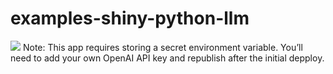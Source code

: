 # examples-shiny-python-llm

[![](https://docs.posit.co/connect-cloud/images/cc-deploy.svg)](https://connect.posit.cloud/publish?framework=shiny&sourceRepositoryURL=https%3A%2F%2Fgithub.com%2Fposit-hosted%2Fexamples-shiny-python-llm&sourceRef=main&sourceRefType=branch&primaryFile=app.py&pythonVersion=3.11)
Note: This app requires storing a secret environment variable. You’ll need to add your own OpenAI API key and republish after the initial depploy.
